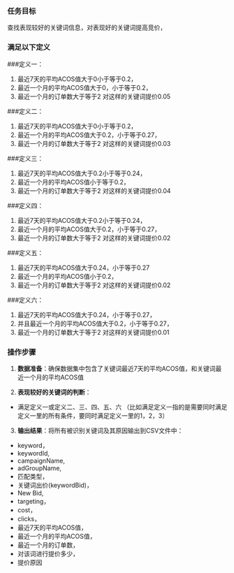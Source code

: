 ### 任务目标
查找表现较好的关键词信息，对表现好的关键词提高竞价，

### 满足以下定义

###定义一：
1. 最近7天的平均ACOS值大于0小于等于0.2，
2. 最近一个月的平均ACOS值大于0，小于等于0.2，
3. 最近一个月的订单数大于等于2
对这样的关键词提价0.05

###定义二：
1. 最近7天的平均ACOS值大于0小于等于0.2，
2. 最近一个月的平均ACOS值大于0.2，小于等于0.27，
3. 最近一个月的订单数大于等于2
对这样的关键词提价0.03

###定义三：
1. 最近7天的平均ACOS值大于0.2小于等于0.24，
2. 最近一个月的平均ACOS值小于等于0.2，
3. 最近一个月的订单数大于等于2
对这样的关键词提价0.04

###定义四：
1. 最近7天的平均ACOS值大于0.2小于等于0.24，
2. 最近一个月的平均ACOS值大于0.2，小于等于0.27，
3. 最近一个月的订单数大于等于2
对这样的关键词提价0.02

###定义五：
1. 最近7天的平均ACOS值大于0.24，小于等于0.27
2. 最近一个月的平均ACOS值小于0.2，
3. 最近一个月的订单数大于等于2
对这样的关键词提价0.02

###定义六：
1. 最近7天的平均ACOS值大于0.24，小于等于0.27，
2. 并且最近一个月的平均ACOS值大于0.2，小于等于0.27，
3. 最近一个月的订单数大于等于2
对这样的关键词提价0.01


### 操作步骤
1. **数据准备**：确保数据集中包含了关键词最近7天的平均ACOS值，和关键词最近一个月的平均ACOS值

2. **表现较好的关键词的判断**：
- 满足定义一或定义二、三、四、五、六
（比如满足定义一指的是需要同时满足定义一里的所有条件，要同时满足定义一里的1，2，3）

3. **输出结果**：将所有被识别关键词及其原因输出到CSV文件中：
  -  keyword，
  - keywordId,
  - campaignName,
  - adGroupName,
  - 匹配类型，
  - 关键词出价(keywordBid)，
  - New Bid,
  - targeting，
  -  cost，
  -  clicks，
  -   最近7天的平均ACOS值，
  -  最近一个月的平均ACOS值，
  -   最近一个月的订单数，
  -   对该词进行提价多少，
  -   提价原因
